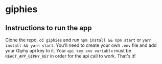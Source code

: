 # giphies
## Instructions to run the app
Clone the repo, `cd giphies` and run `npm install && npm start` or `yarn install && yarn start`.
You'll need to create your own `.env` file and add your Giphy api key to it. Your `api key env variable` must be `REACT_APP_GIPHY_KEY` in order for the api call to work.
That's it!
